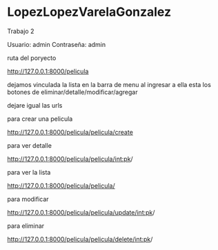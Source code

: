 # LopezLopezVarelaGonzalez
Trabajo 2

Usuario: admin
Contraseña: admin

ruta del poryecto

http://127.0.0.1:8000/pelicula

dejamos vinculada la lista en la barra de menu al ingresar a ella esta los botones de eliminar/detalle/modificar/agregar

dejare igual las urls

para crear una pelicula

http://127.0.0.1:8000/pelicula/pelicula/create

para ver detalle

http://127.0.0.1:8000/pelicula/pelicula/<int:pk>/

para ver la lista

http://127.0.0.1:8000/pelicula/pelicula/

para modificar

http://127.0.0.1:8000/pelicula/pelicula/update/<int:pk>/

para eliminar

http://127.0.0.1:8000/pelicula/pelicula/delete/<int:pk>/
